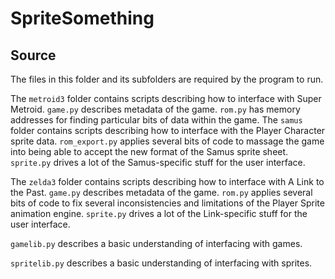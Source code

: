 # SpriteSomething

## Source

The files in this folder and its subfolders are required by the program to run.

The `metroid3` folder contains scripts describing how to interface with Super Metroid. `game.py` describes metadata of the game. `rom.py` has memory addresses for finding particular bits of data within the game. The `samus` folder contains scripts describing how to interface with the Player Character sprite data. `rom_export.py` applies several bits of code to massage the game into being able to accept the new format of the Samus sprite sheet. `sprite.py` drives a lot of the Samus-specific stuff for the user interface.

The `zelda3` folder contains scripts describing how to interface with A Link to the Past. `game.py` describes metadata of the game. `rom.py` applies several bits of code to fix several inconsistencies and limitations of the Player Sprite animation engine. `sprite.py` drives a lot of the Link-specific stuff for the user interface.

`gamelib.py` describes a basic understanding of interfacing with games.

`spritelib.py` describes a basic understanding of interfacing with sprites.
